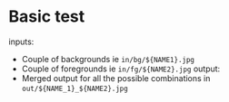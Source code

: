 # Basic test
inputs:
- Couple of backgrounds ie `in/bg/${NAME1}.jpg`
- Couple of foregrounds ie `in/fg/${NAME2}.jpg`
output:
- Merged output for all the possible combinations in `out/${NAME_1}_${NAME2}.jpg`